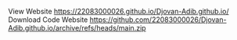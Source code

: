View Website https://22083000026.github.io/Djovan-Adib.github.io/
Download Code Website https://github.com/22083000026/Djovan-Adib.github.io/archive/refs/heads/main.zip
